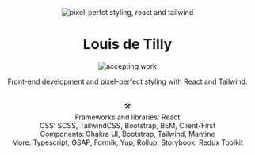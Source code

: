 <div align="center">
  <img alt="pixel-perfct styling, react and tailwind" src="https://github.com/louisdtb/louisdtb/blob/feature/cover-image/github-cover.png">
  <h1>Louis de Tilly</h1>

  <img alt="accepting work" img="https://github.com/louisdtb/louisdtb/blob/feature/cover-image/github-button.png">
  <p>Front-end development and pixel-perfect styling with React and Tailwind.</p> </br>

  <div>🛠</div>
  <div>Frameworks and libraries: React</div>
  <div>CSS: SCSS, TailwindCSS, Bootstrap, BEM, Client-First</div>
  <div>Components: Chakra UI, Bootstrap, Tailwind, Mantine</div>
  <div>More: Typescript, GSAP, Formik, Yup, Rollup, Storybook, Redux Toolkit</div>

</div>


